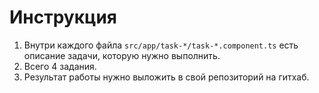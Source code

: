# Инструкция

1. Внутри каждого файла `src/app/task-*/task-*.component.ts` есть описание задачи, которую нужно выполнить.
2. Всего 4 задания.
3. Результат работы нужно выложить в свой репозиторий на гитхаб.